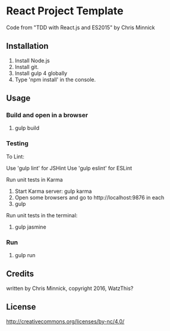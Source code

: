 # React Project Template

Code from "TDD with React.js and ES2015" by Chris Minnick

## Installation
1. Install Node.js
2. Install git.
3. Install gulp 4 globally
4. Type 'npm install' in the console.

## Usage

### Build and open in a browser

1. gulp build

### Testing

To Lint:

Use 'gulp lint' for JSHint
Use 'gulp eslint' for ESLint

Run unit tests in Karma

1. Start Karma server: gulp karma
2. Open some browsers and go to http://localhost:9876 in each
3. gulp

Run unit tests in the terminal:
1. gulp jasmine

### Run

1. gulp run

## Credits
written by Chris Minnick, copyright 2016, WatzThis?

## License
http://creativecommons.org/licenses/by-nc/4.0/
